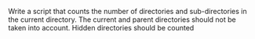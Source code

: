 Write a script that counts the number of directories and sub-directories in the current directory. The current and parent directories should not be taken into account. Hidden directories should be counted
